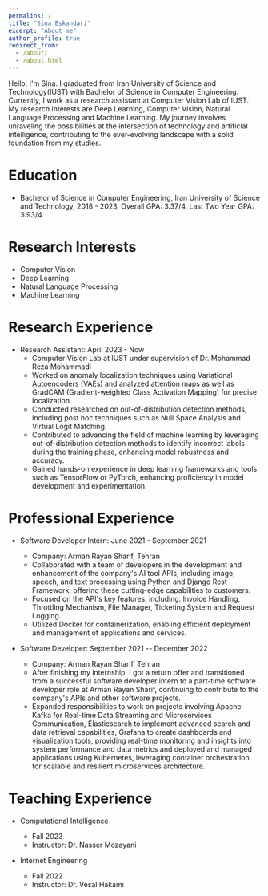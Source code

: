 ```yaml
---
permalink: /
title: "Sina Eskandari"
excerpt: "About me"
author_profile: true
redirect_from: 
  - /about/
  - /about.html
---
```


Hello, I'm Sina. I graduated from Iran University of Science and Technology(IUST) with Bachelor of Science in Computer Engineering. Currently, I work as a research assistant at Computer Vision Lab of IUST. My research interests are Deep Learning, Computer Vision, Natural Language Processing and Machine Learning. My journey involves unraveling the possibilities at the intersection of technology and artificial intelligence, contributing to the ever-evolving landscape with a solid foundation from my studies.

Education
======
* Bachelor of Science in Computer Engineering, Iran University of Science and Technology, 2018 - 2023, Overall GPA: 3.37/4, Last Two Year GPA: 3.93/4

Research Interests
======
* Computer Vision
* Deep Learning
* Natural Language Processing
* Machine Learning

Research Experience
======
* Research Assistant: April 2023 - Now
  * Computer Vision Lab at IUST under supervision of Dr. Mohammad Reza Mohammadi
  * Worked on anomaly localization techniques using Variational Autoencoders (VAEs) and analyzed attention maps as well as GradCAM (Gradient-weighted Class Activation Mapping) for precise localization.
  * Conducted researched on out-of-distribution detection methods, including post hoc techniques such as Null Space Analysis and Virtual Logit Matching.
  * Contributed to advancing the field of machine learning by leveraging out-of-distribution detection methods to identify incorrect labels during the training phase, enhancing model robustness and accuracy.
  * Gained hands-on experience in deep learning frameworks and tools such as TensorFlow or PyTorch, enhancing proficiency in model development and experimentation.

Professional Experience
======
* Software Developer Intern: June 2021 - September 2021
  * Company: Arman Rayan Sharif, Tehran
  * Collaborated with a team of developers in the development and enhancement of the company's AI tool APIs, including image, speech, and text processing using Python and Django Rest Framework, offering these cutting-edge capabilities to customers.
  * Focused on the API's key features, including: Invoice Handling, Throttling Mechanism, File Manager, Ticketing System and Request Logging.
  * Utilized Docker for containerization, enabling efficient deployment and management of applications and services.

* Software Developer: September 2021 -- December 2022
  * Company: Arman Rayan Sharif, Tehran
  * After finishing my internship, I got a return offer and transitioned from a successful software developer intern to a part-time software developer role at Arman Rayan Sharif, continuing to contribute to the company's APIs and other software projects.
  * Expanded responsibilities to work on projects involving Apache Kafka for Real-time Data Streaming and Microservices Communication, Elasticsearch to implement advanced search and data retrieval capabilities, Grafana to create dashboards and visualization tools, providing real-time monitoring and insights into system performance and data metrics and deployed and managed applications using Kubernetes, leveraging container orchestration for scalable and resilient microservices architecture.

Teaching Experience
======
* Computational Intelligence
  * Fall 2023
  * Instructor: Dr. Nasser Mozayani

* Internet Engineering
  * Fall 2022
  * Instructor: Dr. Vesal Hakami


